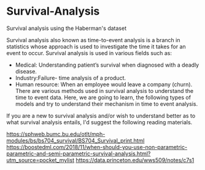 # Survival-Analysis
Survival analysis using the Haberman's dataset 

Survival analysis also known as time-to-event analysis is a branch in statistics whose approach is used to investigate the time it takes for an event to occur. Survival analysis is used in various fields such as:

- Medical: Understanding patient’s survival when diagnosed with a deadly disease.
- Industry:Failure- time analysis of a product.
- Human resource: When an employee would leave a company (churn).
There are various methods used in survival analysis to understand the time to event data. Here, we are going to learn, the following types of models and try to understand their mechanism in time to event analysis.

If you are a new to survival analysis and/or wish to understand better as to what survival analysis entails, I'd suggest the following reading materials.

https://sphweb.bumc.bu.edu/otlt/mph-modules/bs/bs704_survival/BS704_Survival_print.html
https://boostedml.com/2018/11/when-should-you-use-non-parametric-parametric-and-semi-parametric-survival-analysis.html?utm_source=pocket_mylist
https://data.princeton.edu/wws509/notes/c7s1
